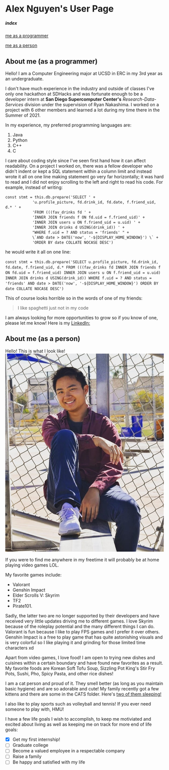 # Alex Nguyen's User Page

##### index
[me as a programmer](#About-me-as-a-programmer)

[me as a person](#About-me-as-a-person)

## About me (as a programmer)

Hello! I am a Computer Engineering major at UCSD in ERC in my 3rd year as an 
undergraduate. 

I don't have much experience in the industry and outside of classes I've only
one hackathon at SDHacks and was fortunate enough to be a developer intern at 
**San Diego Supercomputer Center's** *Research-Data-Services* division under the 
supervision of Ryan Nakashima. I worked on a project with 6 other members and 
learned a lot during my time there in the Summer of 2021.

In my experience, my preferred programming languages are:
1. Java 
2. Python 
3. C++  
4. C 

I care about coding style since I've seen first hand how it can affect readability.
On a project I worked on, there was a fellow developer who didn't indent or kept
a SQL statement within a column limit and instead wrote it all on one line making
statement go very far horizontally; it was hard to read and I did not enjoy scrolling to the left and right to read his code. For example, instead of writing:

```
const stmt = this.db.prepare('SELECT ' +
            'u.profile_picture, fd.drink_id, fd.date, f.friend_uid, d.* ' +
            'FROM (((fav_drinks fd ' +
            'INNER JOIN friends f ON fd.uid = f.friend_uid)' +
            'INNER JOIN users u ON f.friend_uid = u.uid) ' +
            'INNER JOIN drinks d USING(drink_id)) ' +
            "WHERE f.uid = ? AND status = 'friends' " +
            \`AND date > DATE('now', '-${DISPLAY_HOME_WINDOW}') \` +
            'ORDER BY date COLLATE NOCASE DESC')
```

he would write it all on one line:

`const stmt = this.db.prepare('SELECT u.profile_picture, fd.drink_id, fd.date, f.friend_uid, d.* FROM (((fav_drinks fd INNER JOIN friends f ON fd.uid = f.friend_uid) INNER JOIN users u ON f.friend_uid = u.uid) INNER JOIN drinks d USING(drink_id)) WHERE f.uid = ? AND status = 'friends' AND date > DATE('now', '-${DISPLAY_HOME_WINDOW}') ORDER BY date COLLATE NOCASE DESC')`

This of course looks horrible so in the words of one of my friends:
> I like spaghetti just not in my code

I am always looking for more opportunities to grow so if you know of one, please
let me know! Here is my [LinkedIn:](https://www.linkedin.com/in/nguyentalex/)

## About me (as a person)

Hello! This is what I look like!
![Me](./Images/AlexPhotoshoot.jpg)

If you were to find me anywhere in my freetime it will probably be at home playing
video games LOL. 

My favorite games include:
- Valorant
- Genshin Impact
- Elder Scrolls V: Skyrim
- TF2
- Pirate101. 

Sadly, the latter two are no longer supported by their developers
and have received very little updates driving me to different games. I love 
Skyrim because of the roleplay potential and the many different things I can do.
Valorant is fun because I like to play FPS games and I prefer it over others.
Genshin Impact is a free to play game that has quite astonishing visuals and is
very colorful so I like playing it and grinding for those limited time characters xd

Apart from video games, I love food! I am open to trying new dishes and cuisines
within a certain boundary and have found new favorites as a result. My favorite
foods are Korean Soft Tofu Soup, Sizzling Pot King's Stir Fry Pots, Sushi, Pho,
Spicy Pasta, and other rice dishes!

I am a cat person and proud of it. They smell better (as long as you maintain
basic hygiene) and are so adorable and cute! My family recently got a few kittens
and there are some in the CATS folder. Here's [two of them sleeping!](./CATS/Kittens_sleeping_next_to_Alum_Foil.jpg)

I also like to play sports such as volleyball and tennis! If you ever need someone
to play with, HMU!

I have a few life goals I wish to accomplish, to keep me motiviated and excited
about living as well as keeping me on track for more end of life goals:

- [x] Get my first internship!
- [ ] Graduate college
- [ ] Become a valued employee in a respectable company
- [ ] Raise a family
- [ ] Be happy and satisfied with my life